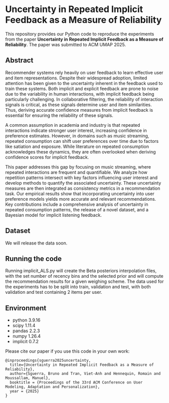 # Uncertainty in Repeated Implicit Feedback as a Measure of Reliability

This repository provides our Python code to reproduce the experiments from the paper **Uncertainty in Repeated Implicit Feedback as a Measure of
Reliability**. The paper was submitted to ACM UMAP 2025. 

## Abstract
Recommender systems rely heavily on user feedback to learn effective user and item representations. Despite their widespread adoption, limited attention has been given to the uncertainty inherent in the feedback used to train these systems. Both implicit and explicit feedback are prone to noise due to the variability in human interactions, with implicit feedback being particularly challenging. In collaborative filtering, the reliability of interaction signals is critical, as these signals determine user and item similarities. Thus, deriving accurate confidence measures from implicit feedback is essential for ensuring the reliability of these signals.

A common assumption in academia and industry is that repeated interactions indicate stronger user interest, increasing confidence in preference estimates. However, in domains such as music streaming, repeated consumption can shift user preferences over time due to factors like satiation and exposure. While literature on repeated consumption acknowledges these dynamics, they are often overlooked when deriving confidence scores for implicit feedback.

This paper addresses this gap by focusing on music streaming, where repeated interactions are frequent and quantifiable. We analyze how repetition patterns intersect with key factors influencing user interest and develop methods to quantify the associated uncertainty. These uncertainty measures are then integrated as consistency metrics in a recommendation task. Our empirical results show that incorporating uncertainty into user preference models yields more accurate and relevant recommendations. Key contributions include a comprehensive analysis of uncertainty in repeated consumption patterns, the release of a novel dataset, and a Bayesian model for implicit listening feedback.


## Dataset
We will release the data soon.

## Running the code
Running implicit_ALS.py will create the Beta posteriors interpolation files, with the set number of recency bins and the selected prior and will compute the recommendation results for a given weighing scheme. The data used for the experiments has to be split into train, validation and test, with both validation and test containing 2 items per user. 

## Environment

- python 3.9.16
- scipy 1.11.4
- pandas 2.2.3
- numpy 1.26.4
- implicit 0.7.2


Please cite our paper if you use this code in your own work:

```
@inproceedings{sguerra2025uncertainty,
  title={Uncertainty in Repeated Implicit Feedback as a Measure of Reliability},
  author={Sguerra, Bruno and Tran, Viet-Anh and Hennequin, Romain and Moussallam, Manuel},
  booktitle = {Proceedings of the 33rd ACM Conference on User Modeling, Adaptation and Personalization},
  year = {2025}
}
```
